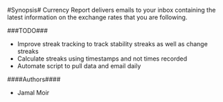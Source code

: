 #Synopsis#
Currency Report delivers emails to your inbox containing the latest
information on the exchange rates that you are following.

###TODO###
- Improve streak tracking to track stability streaks as well as change streaks
- Calculate streaks using timestamps and not times recorded
- Automate script to pull data and email daily

####Authors####
- Jamal Moir
